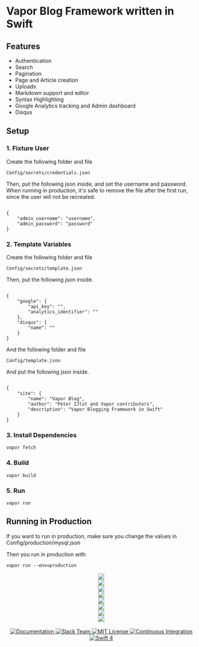 <h1>Vapor Blog Framework written in Swift</h1>

<h2>Features</h2>
<ul>
    <li> Authentication </li>
    <li> Search </li>
    <li> Pagination </li>
    <li> Page and Article creation </li>
    <li> Uploads </li>
    <li> Markdown support and editor </li>
    <li> Syntax Highlighting </li>
    <li> Google Analytics tracking and Admin dashboard</li>
    <li> Disqus </li>
</ul>

<h2>Setup</h2>
<h3>1. Fixture User</h3>
<p>Create the following folder and file<p>
<pre><code>Config/secrets/credentials.json
</code></pre>
<p>Then, put the following json inside, and set the username and password. When running in production, it's safe to remove the file after the first run, since the user will not be recreated. </p>
<pre><code>
{
	"admin_username": "username",
	"admin_password": "password"
}
</code></pre>
<h3>2. Template Variables</h3>
<p>Create the following folder and file<p>
<pre><code>Config/secrets/template.json
</code></pre>
<p>Then, put the following json inside. </p>
<pre><code>
{
	"google": {
		"api_key": "",
		"analytics_identifier": ""
	},
	"disqus": {
		"name": ""
	}
}
</code></pre>
<p>And the following folder and file<p>
<pre><code>Config/template.json
</code></pre>
<p>And put the following json inside. </p>
<pre><code>
{
	"site": {
		"name": "Vapor Blog",
		"author": "Peter IJlst and Vapor contributors",
		"description": "Vapor Blogging Framework in Swift"
	}
}
</code></pre>
<h3>3. Install Dependencies</h3>
<pre><code>vapor fetch</code></pre>
<h3>4. Build</h3>
<pre><code>vapor build</code></pre>
<h3>5. Run</h3>
<pre><code>vapor run</code></pre>

<h2>Running in Production</h2>
<p>If you want to run in production, make sure you change the values in Config/production/mysql.json</p>
<p>Then you run in production with</p>
<pre><code>vapor run --env=production</code></pre>

<p align="center">
    <img src="/Screenshots/login.png?raw=true">
    <br>
    <img src="/Screenshots/admin.png?raw=true">
    <br>
    <img src="/Screenshots/admin_pages.png?raw=true">
    <br>
    <img src="/Screenshots/admin_articles.png?raw=true">
    <br>
    <img src="/Screenshots/admin_uploads.png?raw=true">
    <br>
    <img src="/Screenshots/admin_articles_new.png?raw=true">
    <br>
    <img src="/Screenshots/blog.png?raw=true">
    <br>
    <img src="/Screenshots/search.png?raw=true">
    <br>
    <br>
    <a href="https://docs.vapor.codes/2.0/getting-started/toolbox/#templates">
        <img src="http://img.shields.io/badge/read_the-docs-92A8D1.svg" alt="Documentation">
    </a>
    <a href="http://vapor.team">
        <img src="http://vapor.team/badge.svg" alt="Slack Team">
    </a>
    <a href="LICENSE">
        <img src="http://img.shields.io/badge/license-MIT-brightgreen.svg" alt="MIT License">
    </a>
    <a href="https://circleci.com/gh/vapor/web-template">
        <img src="https://circleci.com/gh/vapor/web-template.svg?style=shield" alt="Continuous Integration">
    </a>
    <a href="https://swift.org">
        <img src="http://img.shields.io/badge/swift-4-brightgreen.svg" alt="Swift 4">
    </a>
</p>
